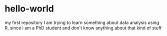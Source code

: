 # hello-world
my first repository
I am trying to learn something about data analysis using R, since i am a PhD student and don't know anything about that kind of stuff
